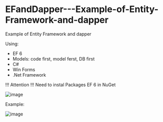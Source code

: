 # EFandDapper---Example-of-Entity-Framework-and-dapper
Example of Entity Framework and dapper

Using:
- EF 6
- Models: code first, model ferst, DB first
- C#
- Win Forms
- .Net Framework

!!! Attention !!!
Need to instal Packages EF 6 in NuGet

![image](https://github.com/user-attachments/assets/b7d01b76-cc94-4aaf-a69d-e72b7d58b9a6)

Example: 

![image](https://github.com/user-attachments/assets/bbf700d8-928a-43c6-b28c-981a8791bfd3)
